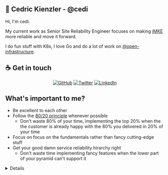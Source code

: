 ## :wave: Cedric Kienzler - @cedi

Hi, I'm cedi.

My current work as Senior Site Reliability Engineer focuses on making [iMKE](imke.cloud) more reliable and move it forward.

I do fun stuff with K8s, I love Go and do a lot of work on [@open-infrastructure](open-infrastructure.de).

## :coffee: Get in touch

<p align="center">
<a href="https://github.com/cedi"><img src="https://img.shields.io/github/followers/cedi.svg?label=GitHub&style=social" alt="GitHub"></a>
<a href="https://twitter.com/c3di1"><img src="https://img.shields.io/twitter/follow/c3di1?label=Twitter&style=social" alt="Twitter"></a>
<a href="https://www.linkedin.com/in/cekienzl"><img src="https://img.shields.io/badge/LinkedIn--_.svg?style=social&logo=linkedin" alt="LinkedIn"></a>
</p>

## What's important to me?

* Be excellent to each other
* Follow the [80/20 principle](https://en.wikipedia.org/wiki/Pareto_principle) whenever possible
  * Don't waste 80% of your time, implementing the top 20% when the the customer is already happy with the 80% you delivered in 20% of your time
* Focus on focus on the fundamentals rather than fancy cutting-edge stuff
* Get your good damn service reliability hirarchy right
  * Don't waste time implementing fancy features when the lower part of your pyramid can't support it

<details>
<p align="center">
<img src="https://lh3.googleusercontent.com/3gX2qgys2I-9HnEIvXUA10ed3AILvg5MclnKWBquEkJKP3g5_kD6WR7Ptwp3TwAGla1DuSmHv64MdTtACNLlArFVq7BwbTrTVhigsA=s0" alt="Service Reliability Hirarchy" width="300px"/>
</p>
</details>



